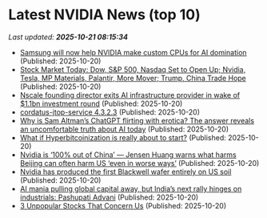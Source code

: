 # Latest NVIDIA News (top 10)
_Last updated: **2025-10-21 08:15:34**_

- [Samsung will now help NVIDIA make custom CPUs for AI domination](https://www.sammobile.com/news/samsung-will-now-help-nvidia-make-custom-cpus-for-ai-domination/) (Published: 2025-10-20)
- [Stock Market Today: Dow, S&P 500, Nasdaq Set to Open Up; Nvidia, Tesla, MP Materials, Palantir, More Mover; Trump, China Trade Hope](https://biztoc.com/x/3e6971652ca0c59d) (Published: 2025-10-20)
- [Nscale founding director exits AI infrastructure provider in wake of $1.1bn investment round](https://www.computerweekly.com/news/366633039/Nscale-founding-director-exits-AI-infrastructure-provider-in-wake-of-11bn-investment-round) (Published: 2025-10-20)
- [cordatus-jtop-service 4.3.2.3](https://pypi.org/project/cordatus-jtop-service/4.3.2.3/) (Published: 2025-10-20)
- [Why is Sam Altman’s ChatGPT flirting with erotica? The answer reveals an uncomfortable truth about AI today](https://www.livemint.com/opinion/online-views/ai-monetization-strategy-chatgpt-erotica-sam-altman-criticism-openai-business-model-sex-bot-chatbot-adult-content-porn-11760871090841.html) (Published: 2025-10-20)
- [What if Hyperbitcoinization is really about to start?](https://cryptoslate.com/what-if-hyperbitcoinization-is-really-about-to-start/) (Published: 2025-10-20)
- [Nvidia is ‘100% out of China’ — Jensen Huang warns what harms Beijing can often harm US ‘even in worse ways’](https://www.livemint.com/companies/news/nvidia-is-100-out-of-china-jensen-huang-warns-what-harms-beijing-can-often-harm-us-even-in-worse-ways-11760930364663.html) (Published: 2025-10-20)
- [Nvidia has produced the first Blackwell wafer entirely on US soil](https://biztoc.com/x/eb5397dab77a9d52) (Published: 2025-10-20)
- [AI mania pulling global capital away, but India’s next rally hinges on industrials: Pashupati Advani](https://economictimes.indiatimes.com/markets/expert-view/ai-mania-pulling-global-capital-away-but-indias-next-rally-hinges-on-industrials-pashupati-advani/articleshow/124699583.cms) (Published: 2025-10-20)
- [3 Unpopular Stocks That Concern Us](https://finance.yahoo.com/news/3-unpopular-stocks-concern-us-044028267.html) (Published: 2025-10-20)
